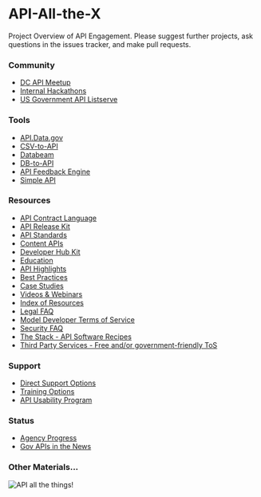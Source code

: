 API-All-the-X
=============

Project Overview of API Engagement.  Please suggest further projects, ask questions in the issues tracker, and make pull requests.  

### Community 
* [DC API Meetup](http://www.meetup.com/DC-Web-API-User-Group/)
* [Internal Hackathons](https://github.com/18F/API-All-the-X/blob/master/internal_hackathons.md)
* [US Government API Listserve](https://groups.google.com/forum/#!forum/us-government-apis)

### Tools 
* [API.Data.gov](http://api.data.gov)  
* [CSV-to-API](http://labs.data.gov/#csv-to-api)  
* [Databeam](http://labs.data.gov/#data-beam)  
* [DB-to-API](http://labs.data.gov/#db-to-api)  
* [API Feedback Engine](https://github.com/GSA/Developer-Feedback-for-Government-APIs)
* [Simple API](http://labs.data.gov/#simple-api)  

### Resources 
* [API Contract Language](https://github.com/18F/API-All-the-X/blob/master/procurement_language.md)
* [API Release Kit](https://github.com/18F/API-All-the-X/blob/master/api_release_kit.md)
* [API Standards](https://github.com/18F/api-standards)  
* [Content APIs]()
* [Developer Hub Kit](https://github.com/18F/API-All-the-X/blob/master/developer_hub_kit.md)
* [Education](http://www.howto.gov/api)
 * [API Highlights]()
 * [Best Practices](https://github.com/18F/API-All-the-X/blob/master/best_practices.md)
 * [Case Studies]()
 * [Videos & Webinars]()
* [Index of Resources](http://gsa.github.io/Open-Data-Collaboration-Sandbox/api_index/)
* [Legal FAQ]()
* [Model Developer Terms of Service](https://github.com/GSA/API-Resources/tree/master/developer_tos)
* [Security FAQ]()
* [The Stack - API Software Recipes](https://github.com/18F/API-All-the-X/blob/master/collaboration/api_recipes.md)
* [Third Party Services - Free and/or government-friendly ToS]()

### Support
* [Direct Support Options](https://github.com/18F/API-All-the-X/blob/master/agency_support.md)
* [Training Options](https://github.com/18F/API-All-the-X/blob/master/api_training.md)
* [API Usability Program]()

### Status  
* [Agency Progress](https://github.com/GSA/slash-developer-pages)
* [Gov APIs in the News]()


### Other Materials...

![API all the things!](https://f.cloud.github.com/assets/633088/2463720/d1b92fe0-af8e-11e3-955c-607cc04e94ce.png)
